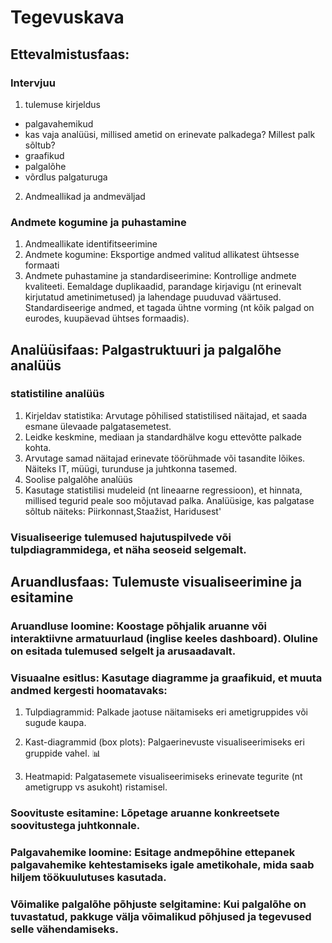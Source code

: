 # Tegevuskava
## Ettevalmistusfaas: 
### Intervjuu
1. tulemuse kirjeldus
- palgavahemikud
- kas vaja analüüsi, millised ametid on erinevate palkadega? Millest palk sõltub?
- graafikud
- palgalõhe
- võrdlus palgaturuga

2. Andmeallikad ja andmeväljad

### Andmete kogumine ja puhastamine
1. Andmeallikate identifitseerimine
2. Andmete kogumine: Eksportige andmed valitud allikatest ühtsesse formaati 
3. Andmete puhastamine ja standardiseerimine: Kontrollige andmete kvaliteeti. Eemaldage duplikaadid, parandage kirjavigu (nt erinevalt kirjutatud ametinimetused) ja lahendage puuduvad väärtused. Standardiseerige andmed, et tagada ühtne vorming (nt kõik palgad on eurodes, kuupäevad ühtses formaadis).

## Analüüsifaas: Palgastruktuuri ja palgalõhe analüüs
### statistiline analüüs
1. Kirjeldav statistika: Arvutage põhilised statistilised näitajad, et saada esmane ülevaade palgatasemetest.
2. Leidke keskmine, mediaan ja standardhälve kogu ettevõtte palkade kohta.
3. Arvutage samad näitajad erinevate töörühmade või tasandite lõikes. Näiteks IT, müügi, turunduse ja juhtkonna tasemed.
4. Soolise palgalõhe analüüs
5. Kasutage statistilisi mudeleid (nt lineaarne regressioon), et hinnata, millised tegurid peale soo mõjutavad palka. Analüüsige, kas palgatase sõltub näiteks: Piirkonnast,Staažist, Haridusest'

### Visualiseerige tulemused hajutuspilvede või tulpdiagrammidega, et näha seoseid selgemalt.

## Aruandlusfaas: Tulemuste visualiseerimine ja esitamine

### Aruandluse loomine: Koostage põhjalik aruanne või interaktiivne armatuurlaud (inglise keeles dashboard). Oluline on esitada tulemused selgelt ja arusaadavalt.

### Visuaalne esitlus: Kasutage diagramme ja graafikuid, et muuta andmed kergesti hoomatavaks:

1. Tulpdiagrammid: Palkade jaotuse näitamiseks eri ametigruppides või sugude kaupa.
2. Kast-diagrammid (box plots): Palgaerinevuste visualiseerimiseks eri gruppide vahel. 📊

3. Heatmapid: Palgatasemete visualiseerimiseks erinevate tegurite (nt ametigrupp vs asukoht) ristamisel.

### Soovituste esitamine: Lõpetage aruanne konkreetsete soovitustega juhtkonnale.

### Palgavahemike loomine: Esitage andmepõhine ettepanek palgavahemike kehtestamiseks igale ametikohale, mida saab hiljem töökuulutuses kasutada.

### Võimalike palgalõhe põhjuste selgitamine: Kui palgalõhe on tuvastatud, pakkuge välja võimalikud põhjused ja tegevused selle vähendamiseks. 
